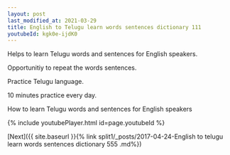 ```yaml
---
layout: post
last_modified_at: 2021-03-29
title: English to Telugu learn words sentences dictionary 111 
youtubeId: kgk0e-ijdK0
---
```

 
 
Helps to learn Telugu words and sentences for English speakers.

Opportunitiy to repeat the words sentences. 

Practice Telugu language. 
 
10 minutes practice every day. 
 
How to learn Telugu words and sentences for English speakers 
 
{% include youtubePlayer.html id=page.youtubeId %}
 
 
[Next]({{ site.baseurl }}{% link  split1/_posts/2017-04-24-English to telugu learn words sentences dictionary 555 .md%})
 

